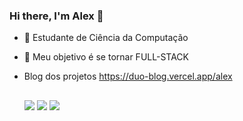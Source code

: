 ### Hi there, I'm Alex 👋
- 🌱 Estudante de Ciência da Computação
- 👤 Meu objetivo é se tornar FULL-STACK
- Blog dos projetos https://duo-blog.vercel.app/alex


  


  ##
  
  <div>
    <a href="https://www.linkedin.com/in/alex-ricardo-rodrigues-sant-anna"><img src="https://img.shields.io/badge/LinkedIn-0077B5?style=for-the-badge&logo=linkedin&logoColor=white"></a>
    <a href="https://www.instagram.com/alex_ricardu/?hl=pt-br"><img src="https://img.shields.io/badge/Instagram-E4405F?style=for-the-badge&logo=instagram&logoColor=white"></a>
    <a href="mailto:alex.santanna@unesp.br"><img src="https://img.shields.io/badge/Gmail-D14836?style=for-the-badge&logo=gmail&logoColor=white"></a>  
  </div>
 
 ##
 
